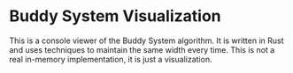 # Buddy System Visualization

This is a console viewer of the Buddy System algorithm. It is written in Rust and uses techniques to maintain the same width every time. This is not a real in-memory implementation, it is just a visualization.
